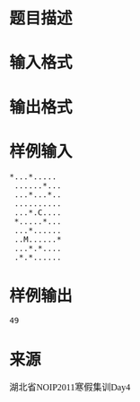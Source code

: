 

# 题目描述



# 输入格式



# 输出格式



# 样例输入


<pre>*...*.....
 ......*...
 ...*...*..
 ..........
 ...*.C....
 *.....*...
 ...*......
 ..M......*
 ...*.*....
 .*.*......
</pre>

# 样例输出


<pre>49</pre>

# 来源


<p>
	<span style="font-family:&#39;Microsoft YaHei&#39;;font-size:16px;">湖北省NOIP2011寒假集训Day4</span> 
</p>
